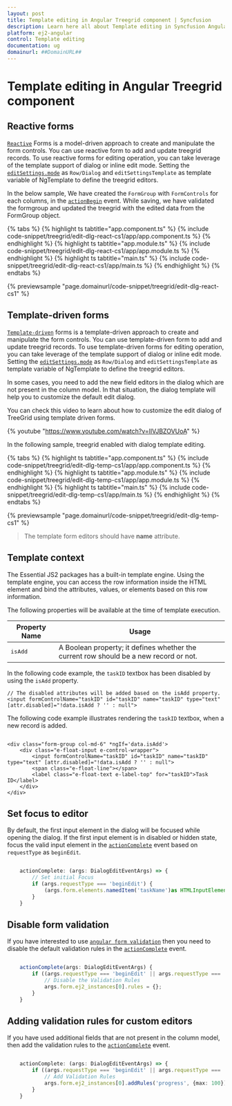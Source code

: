 ```yaml
---
layout: post
title: Template editing in Angular Treegrid component | Syncfusion
description: Learn here all about Template editing in Syncfusion Angular Treegrid component of Syncfusion Essential JS 2 and more.
platform: ej2-angular
control: Template editing 
documentation: ug
domainurl: ##DomainURL##
---
```


# Template editing in Angular Treegrid component

## Reactive forms

[`Reactive`](https://angular.io/guide/reactive-forms) Forms is a model-driven approach to create and manipulate the form controls. You can use reactive form to add and update treegrid records. To use reactive forms for editing operation, you can take leverage of the template support of dialog or inline edit mode. Setting the [`editSettings.mode`](https://ej2.syncfusion.com/angular/documentation/api/treegrid/editSettingsModel/#mode) as `Row/Dialog` and `editSettingsTemplate` as template variable of NgTemplate to define the treegrid editors.

In the below sample, We have created the `FormGroup` with `FormControls` for each columns, in the [`actionBegin`](https://ej2.syncfusion.com/angular/documentation/api/treegrid/#actionbegin)  event. While saving, we have validated the formgroup and updated the treegrid with the edited data from the FormGroup object.

{% tabs %}
{% highlight ts tabtitle="app.component.ts" %}
{% include code-snippet/treegrid/edit-dlg-react-cs1/app/app.component.ts %}
{% endhighlight %}
{% highlight ts tabtitle="app.module.ts" %}
{% include code-snippet/treegrid/edit-dlg-react-cs1/app/app.module.ts %}
{% endhighlight %}
{% highlight ts tabtitle="main.ts" %}
{% include code-snippet/treegrid/edit-dlg-react-cs1/app/main.ts %}
{% endhighlight %}
{% endtabs %}
  
{% previewsample "page.domainurl/code-snippet/treegrid/edit-dlg-react-cs1" %}

## Template-driven forms

[`Template-driven`](https://angular.io/guide/forms#template-driven-forms) forms is a template-driven approach to create and manipulate the form controls. You can use template-driven form to add and update treegrid records. To use template-driven forms for editing operation, you can take leverage of the template support of dialog or inline edit mode. Setting the [`editSettings.mode`](https://ej2.syncfusion.com/angular/documentation/api/treegrid/editSettingsModel/#mode) as `Row/Dialog` and `editSettingsTemplate` as template variable of NgTemplate to define the treegrid editors.

In some cases, you need to add the new field editors in the dialog which are not present in the column model. In that situation, the dialog template will help you to customize the default edit dialog.

You can check this video to learn about how to customize the edit dialog of TreeGrid using template driven forms.

{% youtube "https://www.youtube.com/watch?v=IlVJBZOVUoA" %}

In the following sample, treegrid enabled with dialog template editing.

{% tabs %}
{% highlight ts tabtitle="app.component.ts" %}
{% include code-snippet/treegrid/edit-dlg-temp-cs1/app/app.component.ts %}
{% endhighlight %}
{% highlight ts tabtitle="app.module.ts" %}
{% include code-snippet/treegrid/edit-dlg-temp-cs1/app/app.module.ts %}
{% endhighlight %}
{% highlight ts tabtitle="main.ts" %}
{% include code-snippet/treegrid/edit-dlg-temp-cs1/app/main.ts %}
{% endhighlight %}
{% endtabs %}
  
{% previewsample "page.domainurl/code-snippet/treegrid/edit-dlg-temp-cs1" %}

> The template form editors should have **name** attribute.

## Template context

The Essential JS2 packages has a built-in template engine. Using the template engine, you can access the row information inside the HTML element and bind the attributes, values, or elements based on this row information.

The following properties will be available at the time of template execution.

| Property Name | Usage |
|---------------|--------|
| <kbd>isAdd</kbd> | A Boolean property; it defines whether the current row should be a new record or not.

In the following code example, the `taskID` textbox has been disabled by using the `isAdd` property.

```
// The disabled attributes will be added based on the isAdd property.
<input formControlName="taskID" id="taskID" name="taskID" type="text" [attr.disabled]="!data.isAdd ? '' : null">

```

The following code example illustrates rendering the `taskID` textbox, when a new record is added.

```

<div class="form-group col-md-6" *ngIf='data.isAdd'>
    <div class="e-float-input e-control-wrapper">
        <input formControlName="taskID" id="taskID" name="taskID" type="text" [attr.disabled]="!data.isAdd ? '' : null">
        <span class="e-float-line"></span>
        <label class="e-float-text e-label-top" for="taskID">Task ID</label>
    </div>
</div>

```

## Set focus to editor

By default, the first input element in the dialog will be focused while opening the dialog.
If the first input element is in disabled or hidden state, focus the valid input element in the [`actionComplete`](https://ej2.syncfusion.com/angular/documentation/api/treegrid/#actioncomplete) event based on `requestType` as `beginEdit`.

```typescript

    actionComplete: (args: DialogEditEventArgs) => {
        // Set initial Focus
        if (args.requestType === 'beginEdit') {
            (args.form.elements.namedItem('taskName')as HTMLInputElement).focus();
        }
    }

```

## Disable form validation

If you have interested to use [`angular form validation`](https://angular.io/guide/form-validation) then you need to disable the default validation rules in  the [`actionComplete`](https://ej2.syncfusion.com/angular/documentation/api/treegrid/#actioncomplete) event.

```typescript

    actionComplete(args: DialogEditEventArgs) {
        if ((args.requestType === 'beginEdit' || args.requestType === 'add')) {
            // Disable the Validation Rules
            args.form.ej2_instances[0].rules = {};
        }
    }

```

## Adding validation rules for custom editors

If you have used additional fields that are not present in the column model, then add the validation rules to the [`actionComplete`](https://ej2.syncfusion.com/angular/documentation/api/treegrid/#actioncomplete) event.

```typescript

    actionComplete: (args: DialogEditEventArgs) => {
        if ((args.requestType === 'beginEdit' || args.requestType === 'add')) {
            // Add Validation Rules
            args.form.ej2_instances[0].addRules('progress', {max: 100});
        }
    }

```